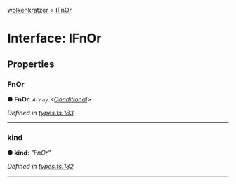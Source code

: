 [wolkenkratzer](../README.md) > [IFnOr](../interfaces/ifnor.md)



# Interface: IFnOr


## Properties
<a id="fnor"></a>

###  FnOr

**●  FnOr**:  *`Array`.<[Conditional](../#conditional)>* 

*Defined in [types.ts:183](https://github.com/arminhammer/wolkenkratzer/blob/c1dd44b/src/types.ts#L183)*





___

<a id="kind"></a>

###  kind

**●  kind**:  *"FnOr"* 

*Defined in [types.ts:182](https://github.com/arminhammer/wolkenkratzer/blob/c1dd44b/src/types.ts#L182)*





___


